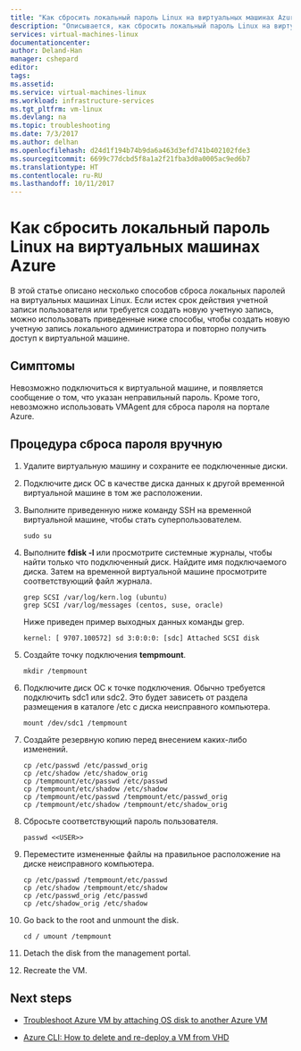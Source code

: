 ```yaml
---
title: "Как сбросить локальный пароль Linux на виртуальных машинах Azure | Документация Майкрософт"
description: "Описывается, как сбросить локальный пароль Linux на виртуальной машине Azure."
services: virtual-machines-linux
documentationcenter: 
author: Deland-Han
manager: cshepard
editor: 
tags: 
ms.assetid: 
ms.service: virtual-machines-linux
ms.workload: infrastructure-services
ms.tgt_pltfrm: vm-linux
ms.devlang: na
ms.topic: troubleshooting
ms.date: 7/3/2017
ms.author: delhan
ms.openlocfilehash: d24d1f194b74b9da6a463d3efd741b402102fde3
ms.sourcegitcommit: 6699c77dcbd5f8a1a2f21fba3d0a0005ac9ed6b7
ms.translationtype: HT
ms.contentlocale: ru-RU
ms.lasthandoff: 10/11/2017
---
```

# <a name="how-to-reset-local-linux-password-on-azure-vms"></a>Как сбросить локальный пароль Linux на виртуальных машинах Azure

В этой статье описано несколько способов сброса локальных паролей на виртуальных машинах Linux. Если истек срок действия учетной записи пользователя или требуется создать новую учетную запись, можно использовать приведенные ниже способы, чтобы создать новую учетную запись локального администратора и повторно получить доступ к виртуальной машине.

## <a name="symptoms"></a>Симптомы

Невозможно подключиться к виртуальной машине, и появляется сообщение о том, что указан неправильный пароль. Кроме того, невозможно использовать VMAgent для сброса пароля на портале Azure. 

## <a name="manual-password-reset-procedure"></a>Процедура сброса пароля вручную

1.  Удалите виртуальную машину и сохраните ее подключенные диски.

2.  Подключите диск ОС в качестве диска данных к другой временной виртуальной машине в том же расположении.

3.  Выполните приведенную ниже команду SSH на временной виртуальной машине, чтобы стать суперпользователем.


    ~~~~
    sudo su
    ~~~~

4.  Выполните **fdisk -l** или просмотрите системные журналы, чтобы найти только что подключенный диск. Найдите имя подключаемого диска. Затем на временной виртуальной машине просмотрите соответствующий файл журнала.

    ~~~~
    grep SCSI /var/log/kern.log (ubuntu)
    grep SCSI /var/log/messages (centos, suse, oracle)
    ~~~~

    Ниже приведен пример выходных данных команды grep.

    ~~~~
    kernel: [ 9707.100572] sd 3:0:0:0: [sdc] Attached SCSI disk
    ~~~~

5.  Создайте точку подключения **tempmount**.

    ~~~~
    mkdir /tempmount
    ~~~~

6.  Подключите диск ОС к точке подключения. Обычно требуется подключить sdc1 или sdc2. Это будет зависеть от раздела размещения в каталоге /etc с диска неисправного компьютера.

    ~~~~
    mount /dev/sdc1 /tempmount
    ~~~~

7.  Создайте резервную копию перед внесением каких-либо изменений.

    ~~~~
    cp /etc/passwd /etc/passwd_orig    
    cp /etc/shadow /etc/shadow_orig    
    cp /tempmount/etc/passwd /etc/passwd
    cp /tempmount/etc/shadow /etc/shadow 
    cp /tempmount/etc/passwd /tempmount/etc/passwd_orig
    cp /tempmount/etc/shadow /tempmount/etc/shadow_orig
    ~~~~

8.  Сбросьте соответствующий пароль пользователя.

    ~~~~
    passwd <<USER>> 
    ~~~~

9.  Переместите измененные файлы на правильное расположение на диске неисправного компьютера.

    ~~~~
    cp /etc/passwd /tempmount/etc/passwd
    cp /etc/shadow /tempmount/etc/shadow
    cp /etc/passwd_orig /etc/passwd
    cp /etc/shadow_orig /etc/shadow
    
10. Go back to the root and unmount the disk.

    ~~~~
    cd / umount /tempmount
    ~~~~

11. Detach the disk from the management portal.

12. Recreate the VM.

## Next steps

* [Troubleshoot Azure VM by attaching OS disk to another Azure VM](http://social.technet.microsoft.com/wiki/contents/articles/18710.troubleshoot-azure-vm-by-attaching-os-disk-to-another-azure-vm.aspx)

* [Azure CLI: How to delete and re-deploy a VM from VHD](https://blogs.msdn.microsoft.com/linuxonazure/2016/07/21/azure-cli-how-to-delete-and-re-deploy-a-vm-from-vhd/)
